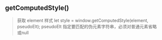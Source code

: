 ## getComputedStyle()
> 获取 element 样式
> let style = window.getComputedStyle(element, pseudoElt);
> pseudoElt 指定要匹配的伪元素字符串，必须对普通元素省略或null